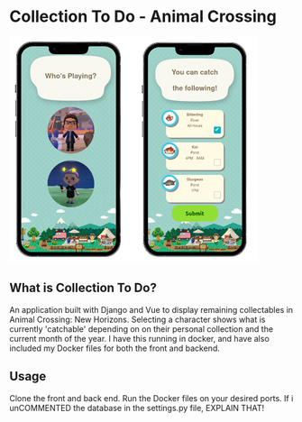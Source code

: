 # Collection To Do - Animal Crossing

<img src="collectiontodo.png">

## What is Collection To Do?
An application built with Django and Vue to display remaining collectables in Animal Crossing: New Horizons. Selecting a character shows what is currently 'catchable' depending on on their personal collection and the current month of the year. I have this running in docker, and have also included my Docker files for both the front and backend.

## Usage
Clone the front and back end. Run the Docker files on your desired ports. If i unCOMMENTED the database in the settings.py file, EXPLAIN THAT!
